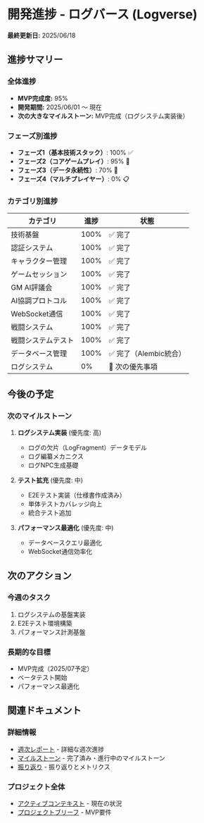 # 開発進捗 - ログバース (Logverse)

**最終更新日:** 2025/06/18

## 進捗サマリー

### 全体進捗
- **MVP完成度:** 95%
- **開発期間:** 2025/06/01 〜 現在
- **次の大きなマイルストーン:** MVP完成（ログシステム実装後）

### フェーズ別進捗
- **フェーズ1（基本技術スタック）**: 100% ✅
- **フェーズ2（コアゲームプレイ）**: 95% 🚧
- **フェーズ3（データ永続性）**: 70% 🚧
- **フェーズ4（マルチプレイヤー）**: 0% 📋

### カテゴリ別進捗
| カテゴリ | 進捗 | 状態 |
|---------|------|------|
| 技術基盤 | 100% | ✅ 完了 |
| 認証システム | 100% | ✅ 完了 |
| キャラクター管理 | 100% | ✅ 完了 |
| ゲームセッション | 100% | ✅ 完了 |
| GM AI評議会 | 100% | ✅ 完了 |
| AI協調プロトコル | 100% | ✅ 完了 |
| WebSocket通信 | 100% | ✅ 完了 |
| 戦闘システム | 100% | ✅ 完了 |
| 戦闘システムテスト | 100% | ✅ 完了 |
| データベース管理 | 100% | ✅ 完了（Alembic統合） |
| ログシステム | 0% | 🚧 次の優先事項 |

## 今後の予定

### 次のマイルストーン
1. **ログシステム実装** (優先度: 高)
   - ログの欠片（LogFragment）データモデル
   - ログ編纂メカニクス
   - ログNPC生成基礎

2. **テスト拡充** (優先度: 中)
   - E2Eテスト実装（仕様書作成済み）
   - 単体テストカバレッジ向上
   - 統合テスト追加

3. **パフォーマンス最適化** (優先度: 中)
   - データベースクエリ最適化
   - WebSocket通信効率化

## 次のアクション

### 今週のタスク
1. ログシステムの基盤実装
2. E2Eテスト環境構築
3. パフォーマンス計測基盤

### 長期的な目標
- MVP完成（2025/07予定）
- ベータテスト開始
- パフォーマンス最適化

## 関連ドキュメント

### 詳細情報
- [週次レポート](./weeklyReports.md) - 詳細な週次進捗
- [マイルストーン](./milestones.md) - 完了済み・進行中のマイルストーン
- [振り返り](./retrospective.md) - 振り返りとメトリクス

### プロジェクト全体
- [アクティブコンテキスト](../activeContext/index.md) - 現在の状況
- [プロジェクトブリーフ](../projectbrief.md) - MVP要件
